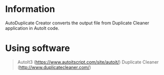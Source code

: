 # Information
AutoDuplicate Creator converts the output file from Duplicate Cleaner application in AutoIt code.

# Using software
> AutoIt3 (https://www.autoitscript.com/site/autoit/) 
> Duplicate Cleaner (http://www.duplicatecleaner.com/) </br>